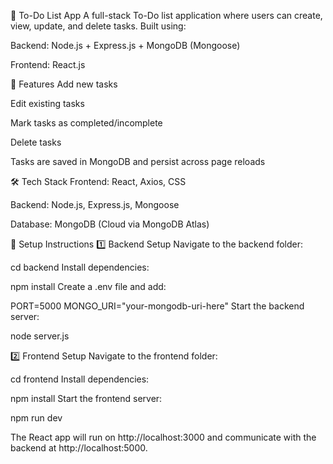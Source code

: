 📝 To-Do List App
A full-stack To-Do list application where users can create, view, update, and delete tasks. Built using:

Backend: Node.js + Express.js + MongoDB (Mongoose)

Frontend: React.js

🚀 Features
Add new tasks

Edit existing tasks

Mark tasks as completed/incomplete

Delete tasks

Tasks are saved in MongoDB and persist across page reloads

🛠️ Tech Stack
Frontend: React, Axios, CSS

Backend: Node.js, Express.js, Mongoose

Database: MongoDB (Cloud via MongoDB Atlas)

🔧 Setup Instructions
1️⃣ Backend Setup
Navigate to the backend folder:

cd backend
Install dependencies:


npm install
Create a .env file and add:


PORT=5000
MONGO_URI="your-mongodb-uri-here"
Start the backend server:

node server.js

2️⃣ Frontend Setup
Navigate to the frontend folder:


cd frontend
Install dependencies:


npm install
Start the frontend server:


npm run dev

The React app will run on http://localhost:3000 and communicate with the backend at http://localhost:5000.

